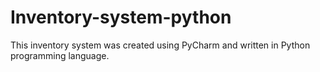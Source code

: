 # Inventory-system-python
This inventory system was created using PyCharm and written in Python programming language.
